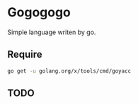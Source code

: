 # Gogogogo

Simple language writen by go.

## Require

```sh
go get -u golang.org/x/tools/cmd/goyacc
```

## TODO
